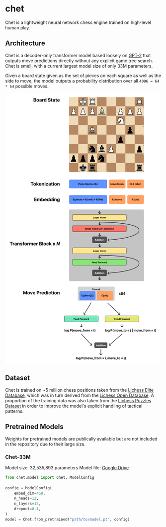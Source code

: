 # chet

Chet is a lightweight neural network chess engine trained on high-level human play.

## Architecture

Chet is a decoder-only transformer model based loosely on [GPT-2](https://cdn.openai.com/better-language-models/language_models_are_unsupervised_multitask_learners.pdf) that outputs move predictions directly without any explicit game tree search. Chet is smell, with a current largest model size of only 33M parameters.

Given a board state given as the set of pieces on each square as well as the side to move, the model outputs a probability distribution over all `4096 = 64 * 64` possible moves.

<img src="./assets/architecture.png" alt="Architecture" width="500"/>

## Dataset

Chet is trained on ~5 million chess positions taken from the [Lichess Elite Database](https://database.nikonoel.fr/), which was in turn derived from the [Lichess Open Database](https://database.lichess.org/). A proportion of the training data was also taken from the [Lichess Puzzles Dataset](https://database.lichess.org/#puzzles) in order to improve the model's explicit handling of tactical patterns.

## Pretrained Models

Weights for pretrained models are publically available but are not included in the repository due to their large size.

### Chet-33M

Model size: 32,535,893 parameters
Model file: [Google Drive](https://drive.google.com/file/d/1ypObrVRd_lXlVFABXb-o4u8koElxbiYE/view?usp=sharing)

```python
from chet.model import Chet, ModelConfig

config = ModelConfig(
    embed_dim=468,
    n_heads=12,
    n_layers=12,
    dropout=0.1,
)
model = Chet.from_pretrained("path/to/model.pt", config)
```

